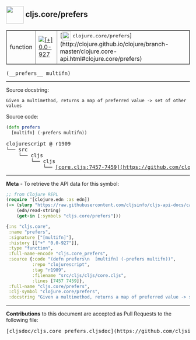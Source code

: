 ## <img width="48px" valign="middle" src="http://i.imgur.com/Hi20huC.png"> cljs.core/prefers

 <table border="1">
<tr>

<td>function</td>
<td><a href="https://github.com/cljsinfo/cljs-api-docs/tree/0.0-927"><img valign="middle" alt="[+] 0.0-927" src="https://img.shields.io/badge/+-0.0--927-lightgrey.svg"></a> </td>
<td>
[<img height="24px" valign="middle" src="http://i.imgur.com/1GjPKvB.png"> <samp>clojure.core/prefers</samp>](http://clojure.github.io/clojure/branch-master/clojure.core-api.html#clojure.core/prefers)
</td>
</tr>
</table>

 <samp>
(__prefers__ multifn)<br>
</samp>

---




Source docstring:

```
Given a multimethod, returns a map of preferred value -> set of other values
```

Source code:

```clj
(defn prefers
  [multifn] (-prefers multifn))
```

 <pre>
clojurescript @ r1909
└── src
    └── cljs
        └── cljs
            └── <ins>[core.cljs:7457-7459](https://github.com/clojure/clojurescript/blob/r1909/src/cljs/cljs/core.cljs#L7457-L7459)</ins>
</pre>


---

__Meta__ - To retrieve the API data for this symbol:

```clj
;; from Clojure REPL
(require '[clojure.edn :as edn])
(-> (slurp "https://raw.githubusercontent.com/cljsinfo/cljs-api-docs/catalog/cljs-api.edn")
    (edn/read-string)
    (get-in [:symbols "cljs.core/prefers"]))
```

```clj
{:ns "cljs.core",
 :name "prefers",
 :signature ["[multifn]"],
 :history [["+" "0.0-927"]],
 :type "function",
 :full-name-encode "cljs.core_prefers",
 :source {:code "(defn prefers\n  [multifn] (-prefers multifn))",
          :repo "clojurescript",
          :tag "r1909",
          :filename "src/cljs/cljs/core.cljs",
          :lines [7457 7459]},
 :full-name "cljs.core/prefers",
 :clj-symbol "clojure.core/prefers",
 :docstring "Given a multimethod, returns a map of preferred value -> set of other values"}

```

---

__Contributions__ to this document are accepted as Pull Requests to the following file:

 <pre>
[cljsdoc/cljs.core_prefers.cljsdoc](https://github.com/cljsinfo/cljs-api-docs/blob/master/cljsdoc/cljs.core_prefers.cljsdoc)
</pre>

